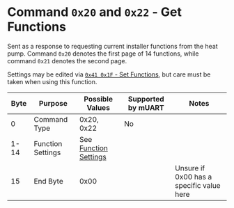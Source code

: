 # Command `0x20` and `0x22` - Get Functions

Sent as a response to requesting current installer functions from the heat pump. Command `0x20` denotes the first page 
of 14 functions, while command `0x21` denotes the second page.

Settings may be edited via [`0x41 0x1F` - Set Functions][set-functions], but care
must be taken when using this function.

| Byte | Purpose           | Possible Values                            | Supported by mUART | Notes                                    |
|------|-------------------|--------------------------------------------|--------------------|------------------------------------------|
| 0    | Command Type      | 0x20, 0x22                                 | No                 |
| 1-14 | Function Settings | See [Function Settings][function-datatype] |                    |                                          |
| 15   | End Byte          | 0x00                                       |                    | Unsure if 0x00 has a specific value here |

[set-functions]: ../0x41-set-request/0x1F-0x21-set-functions.md
[function-datatype]: ../data-types/function-settings.md